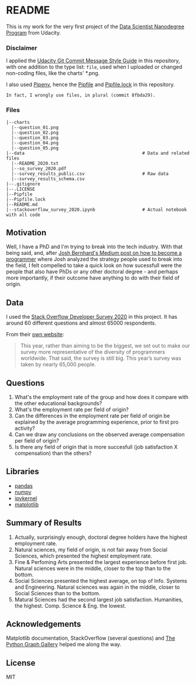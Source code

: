 # README
This is my work for the very first project of the [Data Scientist Nanodegree Program](https://www.udacity.com/course/data-scientist-nanodegree--nd025) from Udacity.

### Disclaimer
I applied the [Udacity Git Commit Message Style Guide](https://udacity.github.io/git-styleguide/) in this repository, with one addition to the type list: `file`, used when I uploaded or changed non-coding files, like the charts' *.png.

I also used [Pipenv](https://pipenv-fork.readthedocs.io/en/latest/), hence the [Pipfile](https://github.com/mguidoti/DSND-p1-blog/blob/master/Pipfile) and [Pipfile.lock](https://github.com/mguidoti/DSND-p1-blog/blob/master/Pipfile.lock) in this repository.

```
In fact, I wrongly use files, in plural (commit 8fbda29).
```

### Files
```
|--charts
  |--question_01.png
  |--question_02.png
  |--question_03.png
  |--question_04.png
  |--question_05.png
|--data                                             # Data and related files
  |--README_2020.txt
  |--so_survey_2020.pdf
  |--survey_results_public.csv                      # Raw data
  |--survey_results_schema.csv
|--.gitignore
|--.LICENSE
|--Pipfile
|--Pipfile.lock
|--README.md
|--stackoverflow_survey_2020.ipynb                  # Actual notebook with all code
```

## Motivation
Well, I have a PhD and I'm trying to break into the tech industry. With that being said, and, after [Josh Bernhard's Medium post on how to become a programmer](https://medium.com/@josh_2774/how-do-you-become-a-developer-5ef1c1c68711) where Josh analyzed the strategy people used to break into the field, I felt compelled to take a quick look on how sucessfull were the people that also have PhDs or any other doctoral degree - and perhaps more importantly, if their outcome have anything to do with their field of origin.

## Data
I used the [Stack Overflow Developer Survey 2020](https://insights.stackoverflow.com/survey) in this project. It has around 60 different questions and almost 65000 respondents.

From their [own website](https://insights.stackoverflow.com/survey/2020#overview):
> This year, rather than aiming to be the biggest, we set out to make our survey more representative of the diversity of programmers worldwide. That said, the survey is still big. This year’s survey was taken by nearly 65,000 people.

## Questions
1. What's the employment rate of the group and how does it compare with the other educational backgrounds?
2. What's the employment rate per field of origin?
3. Can the differences in the employment rate per field of origin be explained by the average programming experience, prior to first pro activity?
4. Can we draw any conclusions on the observed average compensation per field of origin?
5. Is there any field of origin that is more succesfull (job satisfaction X compensation) than the others?

## Libraries
- [pandas](https://pypi.org/project/pandas/)
- [numpy](https://pypi.org/project/numpy/)
- [ipykernel](https://pypi.org/project/ipykernel/)
- [matplotlib](https://pypi.org/project/matplotlib/)

## Summary of Results
1. Actually, surprisingly enough, doctoral degree holders have the highest employment rate.
2. Natural sciences, my field of origin, is not fair away from Social Sciences, which presented the highest employment rate.
3. Fine & Perfoming Arts presented the largest experience before first job. Natural sciences were in the middle, closer to the top than to the bottom.
4. Social Sciences presented the highest average, on top of Info. Systems and Engineering. Natural sciences was again in the middle, closer to Social Sciences than to the bottom.
5. Matural Sciences had the second largest job satisfaction. Humanities, the highest. Comp. Science & Eng. the lowest.

## Acknowledgements
Matplotlib documentation, StackOverflow (several questions) and [The Python Graph Gallery](https://python-graph-gallery.com/) helped me along the way.

## License
MIT
